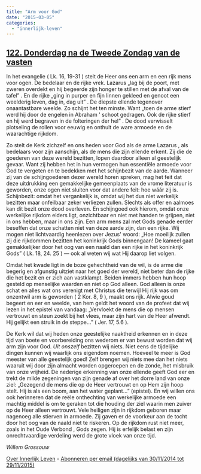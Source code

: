 ```yaml
---
title: "Arm voor God"
date: "2015-03-05"
categories: 
  - "innerlijk-leven"
---
```


## [122\. Donderdag na de Tweede Zondag van de vasten](http://ift.tt/18Rdirz)

In het evangelie ( Lk. 16, 19-31 ) stelt de Heer ons een arm en een rijk mens voor ogen. De bedelaar en de rijke vrek. Lazarus „lag bij de poort, met zweren overdekt en hij begeerde zijn honger te stillen met de afval van de tafel” . En de rijke „ging in purper en fijn linnen gekleed en genoot een weelderig leven, dag in, dag uit” . De diepste ellende tegenover onaantastbare weelde. Zo schijnt het ten minste. Want „toen de arme stierf werd hij door de engelen in Abraham ' schoot gedragen. Ook de rijke stierf en hij werd begraven in de folteringen der hel” . De dood verwisselt plotseling de rollen voor eeuwig en onthult de ware armoede en de waarachtige rijkdom.

Zo stelt de Kerk zichzelf en ons heden voor God als de arme Lazarus , als bedelaars voor zijn aanschijn, als de mens die zijn ellende erkent. Zij die de goederen van deze wereld bezitten, lopen daardoor alleen al geestelijk gevaar. Want zij hebben het in hun vermogen hun essentiële armoede voor God te vergeten en te bedekken met het schijnbezit van de aarde. Wanneer zij van de schijngoederen dezer wereld horen spreken, mag het feit dat deze uitdrukking een gemakkelijke gemeenplaats van de vrome literatuur is geworden, onze ogen niet sluiten voor dat andere feit: hoe wáár zij is. Schijnbezit: omdat het vergankelijk is, omdat wij het dus niet werkelijk bezitten maar onfeilbaar zeker verliezen zullen. Slechts als offer en aalmoes kan dit bezit onze dood overleven. En schijngoed ook hierom, omdat onze werkelijke rijkdom elders ligt, onzichtbaar en niet met handen te grijpen, niet in ons hebben, maar in ons zijn. Een arm mens zal met Gods genade eerder beseffen dat onze schatten niet van deze aarde zijn, dan een rijke. Wij mogen niet lichtvaardig heenlezen over Jezus' woord: „Hoe moeilijk zullen zij die rijkdommen bezitten het koninkrijk Gods binnengaan! De kameel gaat gemakkelijker door het oog van een naald dan een rijke in het koninkrijk Gods” ( Lk. 18, 24. 25 ) — ook al weten wij wat Hij daarop liet volgen.

Omdat het kwade ligt in de boze gehechtheid van de wil, is de arme die begerig en afgunstig uitziet naar het goed der wereld, niet beter dan de rijke die het bezit en er zich aan vastklampt. Beiden immers hebben hun hoop gesteld op menselijke waarden en niet op God alleen. God alleen is onze schat en alles wat ons verenigt met Christus die terwijl Hij rijk was om onzentwil arm is geworden ( 2 Kor. 8, 9 ), maakt ons rijk. Alwie goud begeert en eer en weelde, van hem geldt het woord van de profeet dat wij lezen in het epistel van vandaag: „Vervloekt de mens die op mensen vertrouwt en steun zoekt bij het vlees, maar zijn hart van de Heer afwendt. Hij gelijkt een struik in de steppe…” ( Jer. 17, 5.6 ).

De Kerk wil dat wij heden onze geestelijke naaktheid erkennen en in deze tijd van boete en voorbereiding ons wederom er van bewust worden dat wij arm zijn voor God. _Uit onszelf_ bezitten wij niets. Niet eens de tijdelijke dingen kunnen wij waarlijk ons eigendom noemen. Hoeveel te meer is God meester van alle geestelijk goed! Zelf brengen wij niets mee dan het niets waaruit wij door zijn almacht worden opgeroepen en de zonde, het misbruik van onze vrijheid. De nederige erkenning van onze ellende geeft God eer en trekt de milde zegeningen van zijn genade af over het dorre land van onze ziel: „Gezegend de mens die op de Heer vertrouwt en op Hem zijn hoop stelt. Hij is als een boom, aan het water geplant…” (epistel). En wij willen ons ook herinneren dat de reële onthechting van werkelijke armoede een machtig middel is om te geraken tot die houding der ziel waarin men zuiver op de Heer alleen vertrouwt. Vele heiligen zijn in rijkdom geboren maar nagenoeg alle stierven in armoede. Zij gaven er de voorkeur aan de tocht door het oog van de naald niet te riskeren. Op de rijkdom rust niet meer, zoals in het Oude Verbond , Gods zegen. Hij is erfelijk belast en zijn onrechtvaardige verdeling werd de grote vloek van onze tijd.

_Willem Grossouw_

[Over Innerlijk Leven](http://ift.tt/1y6X5mY) - [Abonneren per email (dagelijks van 30/11/2014 tot 29/11/2015)](http://eepurl.com/9P3DT)

